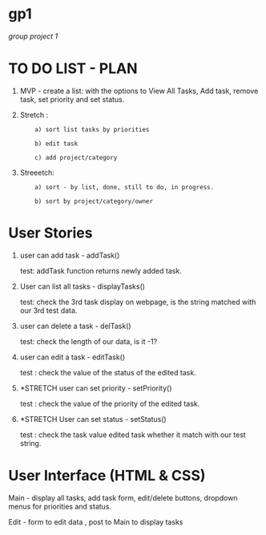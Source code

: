 # gp1
_group project 1_

# TO DO LIST - PLAN

1) MVP - create a list: with the options to View All Tasks, Add task, remove task, set priority and set status.

2) Stretch :

           a) sort list tasks by priorities

           b) edit task
           
           c) add project/category

3) Streeetch:

           a) sort - by list, done, still to do, in progress. 

           b) sort by project/category/owner
           
 # User Stories          
 
 1. user can add task - addTask()
 
    test: addTask function returns newly added task.
           
 2.  User can list all tasks - displayTasks()
 
      test: check the 3rd task display on webpage, is the string matched with our 3rd test data.
 
 
 3.  user can delete a task - delTask()
 
     test: check the length of our data, is it -1? 
 
 4. user can edit a task - editTask()
 
     test : check the value of the status of the edited task.

 5. *STRETCH  user can set priority - setPriority()
 
     test : check the value of the priority of the edited task.

 
 6. *STRETCH User can  set status - setStatus()
 
    test : check the task value edited task whether it match with our test string.
 

      
 # User Interface (HTML & CSS)
 Main - display all tasks, add task form, edit/delete buttons, dropdown menus for priorities and status.
 
 Edit - form to edit data , post to Main to display tasks
 
           
           
